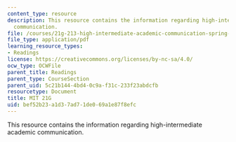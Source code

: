 ```yaml
---
content_type: resource
description: This resource contains the information regarding high-intermediate academic
  communication.
file: /courses/21g-213-high-intermediate-academic-communication-spring-2004/bef52b23a1d37ad71de069a1e87f8efc_MIT21G_213S04_promience.pdf
file_type: application/pdf
learning_resource_types:
- Readings
license: https://creativecommons.org/licenses/by-nc-sa/4.0/
ocw_type: OCWFile
parent_title: Readings
parent_type: CourseSection
parent_uid: 5c21b144-4bd4-0c9a-f31c-233f23abdcfb
resourcetype: Document
title: MIT 21G
uid: bef52b23-a1d3-7ad7-1de0-69a1e87f8efc
---
```

This resource contains the information regarding high-intermediate academic communication.